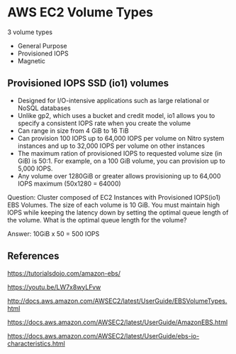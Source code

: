 # AWS EC2 Volume Types

3 volume types
- General Purpose 
- Provisioned IOPS
- Magnetic


## Provisioned IOPS SSD (io1) volumes

- Designed for I/O-intensive applications such as large relational or NoSQL databases
- Unlike gp2, which uses a bucket and credit model, io1 allows you to specify a consistent IOPS rate when you create the volume
- Can range in size from 4 GiB to 16 TiB
- Can provision 100 IOPS up to 64,000 IOPS per volume on Nitro system instances and up to 32,000 IOPS per volume on other instances
- The maximum ration of provisioned IOPS to requested volume size (in GiB) is 50:1. For example, on a 100 GiB volume, you can provision up to 5,000 IOPS.
- Any volume over 1280GiB or greater allows provisioning up to 64,000 IOPS maximum (50x1280 = 64000)




Question: Cluster composed of EC2 Instances with Provisioned IOPS(io1) EBS Volumes. The size of each volume is 10 GiB.  You must maintain high IOPS while keeping the latency down by setting the optimal queue length of the volume. What is the optimal queue length for the volume?

Answer: 10GiB x 50 = 500 IOPS

## References

https://tutorialsdojo.com/amazon-ebs/

https://youtu.be/LW7x8wyLFvw

http://docs.aws.amazon.com/AWSEC2/latest/UserGuide/EBSVolumeTypes.html

https://docs.aws.amazon.com/AWSEC2/latest/UserGuide/AmazonEBS.html

https://docs.aws.amazon.com/AWSEC2/latest/UserGuide/ebs-io-characteristics.html